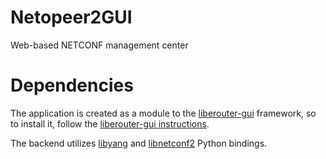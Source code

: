 # Netopeer2GUI
Web-based NETCONF management center

# Dependencies
The application is created as a module to the [liberouter-gui](https://github.com/CESNET/liberouter-gui)
framework, so to install it, follow the [liberouter-gui instructions](https://github.com/CESNET/liberouter-gui/wiki/Deploying-LiberouterGUI).

The backend utilizes [libyang](https://github.com/CESNET/libyang) and
[libnetconf2](https://github.com/CESNET/libnetconf2) Python bindings.


